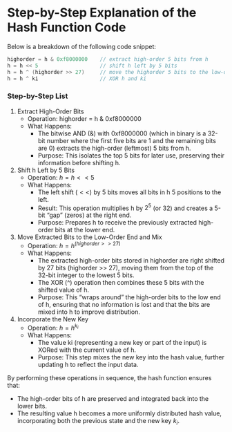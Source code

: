 # Step-by-Step Explanation of the Hash Function Code

Below is a breakdown of the following code snippet:

```cpp
highorder = h & 0xf8000000    // extract high-order 5 bits from h
h = h << 5                    // shift h left by 5 bits
h = h ^ (highorder >> 27)     // move the highorder 5 bits to the low-order end and XOR into h
h = h ^ ki                    // XOR h and ki
```

### Step-by-Step List

1. Extract High-Order Bits
   - Operation: highorder = h & 0xf8000000
   - What Happens:
     - The bitwise AND (&) with 0xf8000000 (which in binary is a 32-bit number where the first five bits are 1 and the remaining bits are 0) extracts the high-order (leftmost) 5 bits from h.
     - Purpose: This isolates the top 5 bits for later use, preserving their information before shifting h.
2. Shift h Left by 5 Bits
   - Operation: $h = h << 5$
   - What Happens:
     - The left shift $(<<)$ by 5 bits moves all bits in h 5 positions to the left.
     - Result: This operation multiplies h by $2^5$ (or 32) and creates a 5-bit “gap” (zeros) at the right end.
     - Purpose: Prepares h to receive the previously extracted high-order bits at the lower end.
3. Move Extracted Bits to the Low-Order End and Mix
   - Operation: $h = h ^ (highorder >> 27)$
   - What Happens:
     - The extracted high-order bits stored in highorder are right shifted by 27 bits (highorder >> 27), moving them from the top of the 32-bit integer to the lowest 5 bits.
     - The XOR (^) operation then combines these 5 bits with the shifted value of h.
     - Purpose: This “wraps around” the high-order bits to the low end of h, ensuring that no information is lost and that the bits are mixed into h to improve distribution.
4. Incorporate the New Key
   - Operation: $h = h ^ {k_i}$
   - What Happens:
     - The value ki (representing a new key or part of the input) is XORed with the current value of h.
     - Purpose: This step mixes the new key into the hash value, further updating h to reflect the input data.

By performing these operations in sequence, the hash function ensures that: 
   - The high-order bits of h are preserved and integrated back into the lower bits. 
   - The resulting value h becomes a more uniformly distributed hash value, incorporating both the previous state and the new key $k_i$.

